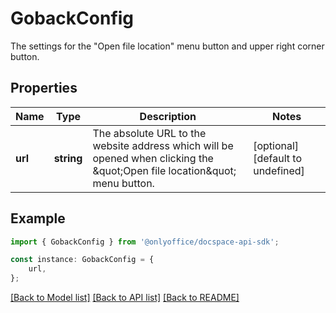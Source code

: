 # GobackConfig

The settings for the \"Open file location\" menu button and upper right corner button.

## Properties

Name | Type | Description | Notes
------------ | ------------- | ------------- | -------------
**url** | **string** | The absolute URL to the website address which will be opened when clicking the \&quot;Open file location\&quot; menu button. | [optional] [default to undefined]

## Example

```typescript
import { GobackConfig } from '@onlyoffice/docspace-api-sdk';

const instance: GobackConfig = {
    url,
};
```

[[Back to Model list]](../README.md#documentation-for-models) [[Back to API list]](../README.md#documentation-for-api-endpoints) [[Back to README]](../README.md)
